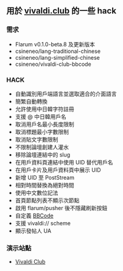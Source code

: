## 用於 [vivaldi.club](https://vivaldi.club) 的一些 hack

### 需求

- Flarum v0.1.0-beta.8 及更新版本
- csineneo/lang-traditional-chinese
- csineneo/lang-simplified-chinese
- csineneo/vivaldi-club-bbcode

### HACK

- 自動識別用戶端語言並選取適合的介面語言
- 簡繁自動轉換
- 允許使用中日韓字符註冊
- 支援 @ 中日韓用戶名
- 取消用戶名最小長度限制
- 取消標題最小字數限制
- 取消貼文字數限制
- 不限制論壇創建人灌水
- 移除論壇連結中的 slug
- 在用戶資料頁連結中使用 UID 替代用戶名
- 在用戶卡片及用戶資料頁中展示 UID
- 新增 UID 至 PostStream
- 相對時間替換為絕對時間
- 使用中文數位記法
- 首頁節點列表不顯示次節點
- 啟用 flarum/pusher 後不隱藏刷新按鈕
- 自定義 [BBCode](https://github.com/Csineneo/vivaldi-club-bbcode)
- 支援 vivaldi:// scheme
- 顯示發帖人 UA

### 演示站點

- [Vivaldi Club](https://vivaldi.club)
